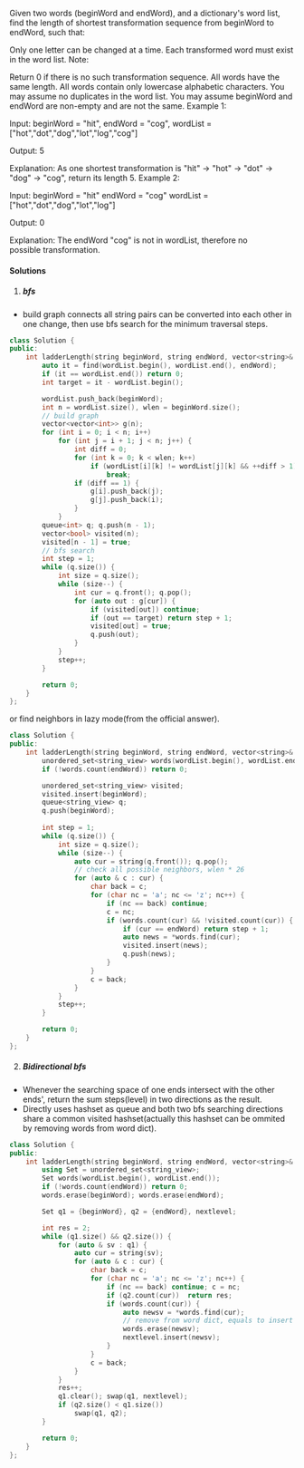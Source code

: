 Given two words (beginWord and endWord), and a dictionary's word list, find the length of shortest transformation sequence from beginWord to endWord, such that:

Only one letter can be changed at a time.
Each transformed word must exist in the word list.
Note:

Return 0 if there is no such transformation sequence.
All words have the same length.
All words contain only lowercase alphabetic characters.
You may assume no duplicates in the word list.
You may assume beginWord and endWord are non-empty and are not the same.
Example 1:

Input:
beginWord = "hit",
endWord = "cog",
wordList = ["hot","dot","dog","lot","log","cog"]

Output: 5

Explanation: As one shortest transformation is "hit" -> "hot" -> "dot" -> "dog" -> "cog",
return its length 5.
Example 2:

Input:
beginWord = "hit"
endWord = "cog"
wordList = ["hot","dot","dog","lot","log"]

Output: 0

Explanation: The endWord "cog" is not in wordList, therefore no possible transformation.

#### Solutions

1. ##### bfs

- build graph connects all string pairs can be converted into each other in one change, then use bfs search for the minimum traversal steps.

```c++
class Solution {
public:
    int ladderLength(string beginWord, string endWord, vector<string>& wordList) {
        auto it = find(wordList.begin(), wordList.end(), endWord);
        if (it == wordList.end()) return 0;
        int target = it - wordList.begin();

        wordList.push_back(beginWord);
        int n = wordList.size(), wlen = beginWord.size();
        // build graph
        vector<vector<int>> g(n);
        for (int i = 0; i < n; i++)
            for (int j = i + 1; j < n; j++) {
                int diff = 0;
                for (int k = 0; k < wlen; k++)
                    if (wordList[i][k] != wordList[j][k] && ++diff > 1)
                        break;
                if (diff == 1) {
                    g[i].push_back(j);
                    g[j].push_back(i);
                }
            }
        queue<int> q; q.push(n - 1);
        vector<bool> visited(n);
        visited[n - 1] = true;
        // bfs search
        int step = 1;
        while (q.size()) {
            int size = q.size();
            while (size--) {
                int cur = q.front(); q.pop();
                for (auto out : g[cur]) {
                    if (visited[out]) continue;
                    if (out == target) return step + 1;
                    visited[out] = true;
                    q.push(out);
                }
            }
            step++;
        }

        return 0; 
    }
};
```

or find neighbors in lazy mode(from the official answer).

```c++
class Solution {
public:
    int ladderLength(string beginWord, string endWord, vector<string>& wordList) {
        unordered_set<string_view> words(wordList.begin(), wordList.end());
        if (!words.count(endWord)) return 0;

        unordered_set<string_view> visited;
        visited.insert(beginWord);
        queue<string_view> q;
        q.push(beginWord);
        
        int step = 1;
        while (q.size()) {
            int size = q.size();
            while (size--) {
                auto cur = string(q.front()); q.pop();
                // check all possible neighbors, wlen * 26
                for (auto & c : cur) {
                    char back = c;
                    for (char nc = 'a'; nc <= 'z'; nc++) {
                        if (nc == back) continue;
                        c = nc;
                        if (words.count(cur) && !visited.count(cur)) {
                            if (cur == endWord) return step + 1;
                            auto news = *words.find(cur);
                            visited.insert(news);
                            q.push(news);
                        }
                    }
                    c = back;
                }
            }
            step++;
        }

        return 0;
    }
};
```

2. ##### Bidirectional bfs

- Whenever the searching space of one ends intersect with the other ends', return the sum steps(level) in two directions as the result.
- Directly uses hashset as queue and both two bfs searching directions share a common visited hashset(actually this hashset can be ommited by removing words from word dict).

```c++
class Solution {
public:
    int ladderLength(string beginWord, string endWord, vector<string>& wordList) {
        using Set = unordered_set<string_view>;
        Set words(wordList.begin(), wordList.end());
        if (!words.count(endWord)) return 0;
        words.erase(beginWord); words.erase(endWord);

        Set q1 = {beginWord}, q2 = {endWord}, nextlevel;

        int res = 2;
        while (q1.size() && q2.size()) {
            for (auto & sv : q1) {
                auto cur = string(sv);
                for (auto & c : cur) {
                    char back = c;
                    for (char nc = 'a'; nc <= 'z'; nc++) {
                        if (nc == back) continue; c = nc;
                        if (q2.count(cur))  return res;
                        if (words.count(cur)) {
                            auto newsv = *words.find(cur);
                            // remove from word dict, equals to insert into a visited hashset.
                            words.erase(newsv);
                            nextlevel.insert(newsv);
                        }
                    }
                    c = back;
                }
            }
            res++;
            q1.clear(); swap(q1, nextlevel);
            if (q2.size() < q1.size())
                swap(q1, q2);
        }

        return 0;
    }
};
```